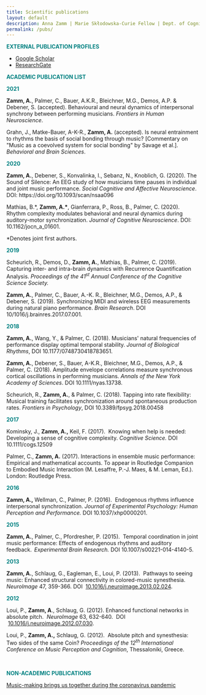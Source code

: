 ```yaml
---
title: Scientific publications
layout: default
description: Anna Zamm | Marie Skłodowska-Curie Fellow | Dept. of Cognitive Science, CEU
permalink: /pubs/
---
```


<p><span style="color: #008080;"><strong>EXTERNAL PUBLICATION PROFILES</strong></span></p>
<ul>
  <p style="text-align:center">
<li><a href="https://scholar.google.ca/citations?user=7A7_KMUAAAAJ&amp;hl=en">Google Scholar</a></li>
<li><a href="https://www.researchgate.net/profile/Anna_Zamm">ResearchGate</a></li>
</p>
</ul>

<p><span style="color: #008080;"><strong>ACADEMIC PUBLICATION LIST</strong></span></p>
<p><span style="color: #008080;"><strong>2021</strong></span></p>
<p><strong>Zamm, A.</strong>, Palmer, C., Bauer, A.K.R., Bleichner, M.G., Demos, A.P. &amp; Debener, S. (accepted). Behavioural and neural dynamics of interpersonal synchrony between performing musicians. <em>Frontiers in Human Neuroscience</em>. </p>
<p>Grahn, J., Matke-Bauer, A-K-R., <strong>Zamm, A.</strong> (accepted). Is neural entrainment to rhythms the basis of social bonding through music?  [Commentary on "Music as a coevolved system for social bonding" by Savage et al.].  <em>Behavioral and Brain Sciences</em>. </p>
<p><span style="color: #008080;"><strong>2020</strong></span></p>
<p><strong>Zamm, A.</strong>, Debener, S., Konvalinka, I., Sebanz, N., Knoblich, G. (2020). The Sound of Silence: An EEG study of how musicians time pauses in individual and joint music performance.  <em>Social Cognitive and Affective Neuroscience</em>. DOI: https://doi.org/10.1093/scan/nsaa096 </p>
<p> Mathias, B.*, <strong>Zamm, A.*</strong>, Gianferrara, P., Ross, B., Palmer, C. (2020). Rhythm complexity modulates behavioral and neural dynamics during auditory-motor synchronization.<em>  Journal of Cognitive Neuroscience</em>. DOI: 10.1162/jocn_a_01601. 
 <p>*Denotes joint first authors.</p>
</p>
<p><span style="color: #008080;"><strong>2019</strong></span></p>
<p>Scheurich, R., Demos, D., <strong>Zamm, A.</strong>, Mathias, B., Palmer, C. (2019). Capturing inter- and intra-brain dynamics with Recurrence Quantification Analysis. <em>Proceedings of the 41<sup>st</sup> Annual Conference of the Cognitive Science Society.</em></p>
<p><strong>Zamm, A.</strong>, Palmer, C., Bauer, A.-K. R., Bleichner, M.G., Demos, A.P., &amp; Debener, S. (2019). Synchronizing MIDI and wireless EEG measurements during natural piano performance.<em> </em><em>Brain Research</em>. DOI 10/1016/j.brainres.2017.07.001.</p>
<p><span style="color: #008080;"><strong>2018</strong></span></p>
<p><strong>Zamm, A.</strong>, Wang, Y., &amp; Palmer, C. (2018). Musicians' natural frequencies of performance display optimal temporal stability. <em>Journal of Biological Rhythms</em>, DOI 10.1177/0748730418783651.</p>
<p><strong>Zamm, A.</strong>, Debener, S., Bauer, A-K.R., Bleichner, M.G., Demos, A.P., &amp; Palmer, C. (2018). Amplitude envelope correlations measure synchronous cortical oscillations in performing musicians. <em>Annals of the New York Academy of Sciences</em>. DOI 10.1111/nyas.13738.</p>
<p>Scheurich, R., <strong>Zamm, A.</strong>, &amp; Palmer, C. (2018). Tapping into rate flexibility: Musical training facilitates synchronization around spontaneous production rates. <em>Frontiers in Psychology</em>, DOI 10.3389/fpsyg.2018.00458</p>
<p><span style="color: #008080;"><strong>2017</strong></span></p>
<p>Kominsky, J., <strong>Zamm, A.,</strong> Keil, F. (2017).  Knowing when help is needed: Developing a sense of cognitive complexity. <em>Cognitive Science. </em>DOI 10.1111/cogs.12509</p>
<p>Palmer, C., <strong>Zamm, A.</strong> (2017). Interactions in ensemble music performance: Empirical and mathematical accounts. To appear in Routledge Companion to Embodied Music Interaction (M. Lesaffre, P.-J. Maes, &amp; M. Leman, Ed.). London: Routledge Press.</p>
<p><span style="color: #008080;"><strong>2016</strong></span></p>
<p><strong>Zamm, A.<em>, </em></strong>Wellman, C., Palmer, P. (2016).  Endogenous rhythms influence interpersonal synchronization. <em>Journal of Experimental Psychology: Human Perception and Performance.</em> DOI 10.1037/xhp0000201.</p>
<p><span style="color: #008080;"><strong>2015</strong></span></p>
<p><strong>Zamm, A.</strong>, Palmer, C., Pfordresher, P. (2015).  Temporal coordination in joint music performance: Effects of endogenous rhythms and auditory feedback.<strong>  </strong><em>Experimental Brain Research.</em> DOI 10.1007/s00221-014-4140-5.</p>
<p><span style="color: #008080;"><strong>2013</strong></span></p>
<p><strong>Zamm, A.</strong>, Schlaug, G., Eagleman, E., Loui, P. (2013).  Pathways to seeing music: Enhanced structural connectivity in colored-music synesthesia.  <em>NeuroImage </em>47, 359-366. DOI  <a href="http://dx.doi.org/10.1016%2Fj.neuroimage.2013.02.024">10.1016/j.neuroimage.2013.02.024</a>.</p>
<p><span style="color: #008080;"><strong>2012</strong></span></p>
<p>Loui, P., <strong>Zamm, A</strong>., Schlaug, G. (2012). Enhanced functional networks in absolute pitch.  <em>NeuroImage</em> 63, 632-640.  DOI  <a href="http://dx.doi.org/10.1016%2Fj.neuroimage.2012.07.030">10.1016/j.neuroimage.2012.07.030</a>.</p>
<p>Loui, P., <strong>Zamm, A.,</strong> Schlaug, G. (2012).  Absolute pitch and synesthesia: Two sides of the same Coin? <em>Proceedings of the 12<sup>th</sup> International Conference on Music Perception and Cognition</em>, Thessaloniki, Greece.</p>
<p> </p>

<p><span style="color: #008080;"><strong>NON-ACADEMIC PUBLICATIONS </strong></span></p>
<a href="https://theconversation.com/music-making-brings-us-together-during-the-coronavirus-pandemic-137147">Music-making brings us together during the coronavirus pandemic</a>



